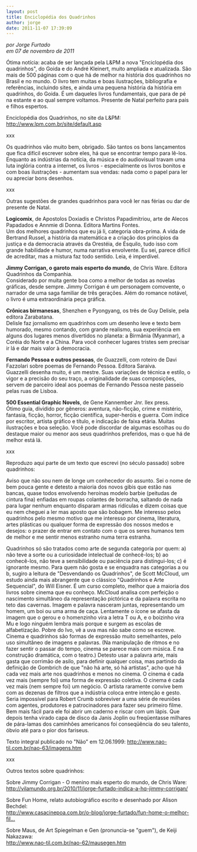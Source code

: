 ```yaml
---
layout: post
title: Enciclopédia dos Quadrinhos
author: jorge
date: 2011-11-07 17:39:09
---
```

*por Jorge Furtado*\
*em 07 de novembro de 2011*

Ótima notícia: acaba de ser lançada pela L&PM a nova "Enciclopédia dos quadrinhos", do Goida e do André Kleinert, muito ampliada e atualizada. São mais de 500 páginas com o que há de melhor na história dos quadrinhos no Brasil e no mundo. O livro tem muitas e boas ilustrações, bibliografia e referências, incluindo sites, e ainda uma pequena história da história em quadrinhos, do Goida. É um daqueles livros fundamentais, que para de pé na estante e ao qual sempre voltamos. Presente de Natal perfeito para pais e filhos espertos.

Enciclopédia dos Quadrinhos, no site da L&PM:\
<http://www.lpm.com.br/site/default.asp>

[](http://www.lpm.com.br/site/default.asp)xxx

Os quadrinhos vão muito bem, obrigado. São tantos os bons lançamentos que fica difícil escrever sobre eles, há que se encontrar tempo para lê-los. Enquanto as indústrias da notícia, da música e do audiovisual travam uma luta inglória contra a internet, os livros - especialmente os livros bonitos e com boas ilustrações - aumentam sua vendas: nada como o papel para ler ou apreciar bons desenhos.

x﻿xx

Outras sugestões de grandes quadrinhos para você ler nas férias ou dar de presente de Natal.

**Logicomix**, de Apostolos Doxiadis e Christos Papadimitriou, arte de Alecos Papadados e Annmie di Donna. Editora Martins Fontes.\
Um dos melhores quadrinhos que eu já li, categoria obra-prima. A vida de Bertrand Russel, a história da matemática e a criação dos princípios da justiça e da democracia através da Orestéia, de Ésquilo, tudo isso com grande habilidade e humor, numa narrativa envolvente. Eu sei, parece difícil de acreditar, mas a mistura faz todo sentido. Leia, é imperdível.

**Jimmy Corrigan, o garoto mais esperto do mundo**, de Chris Ware. Editora Quadrinhos da Companhia.\
Considerado por muita gente boa como a melhor de todas as novelas gráficas, desde sempre. Jimmy Corrigan é um personagem comovente, o narrador de uma saga familiar de três gerações. Além do romance notável, o livro é uma extraordinária peça gráfica.

**Crônicas birmanesas**, Shenzhen e Pyongyang, os três de Guy Delisle, pela editora Zarabatana.\
Delisle faz jornalismo em quadrinhos com um desenho leve e texto bem humorado, mesmo contando, com grande realismo, sua experiência em alguns dos lugares menos divertidos no planeta: a Birmânia (Myanmar), a Coréia do Norte e a China. Para você conhecer lugares tristes sem precisar ir lá e dar mais valor à democracia.

**Fernando Pessoa e outros pessoas**, de Guazzelli, com roteiro de Davi Fazzolari sobre poemas de Fernando Pessoa. Editora Saraiva.\
Guazzelli desenha muito, é um mestre. Suas variações de técnica e estilo, o vigor e a precisão do seu traço, a originalidade de suas composições, servem de parceiro ideal aos poemas de Fernando Pessoa neste passeio pelas ruas de Lisboa.

**500 Essential Graphic Novels**, de Gene Kannember Jnr. Ilex press.\
Ótimo guia, dividido por gêneros: aventura, não-ficção, crime e mistério, fantasia, ficção, horror, ficção científica, super-heróis e guerra. Com índice por escritor, artista gráfico e título, e indicação de faixa etária. Muitas ilustrações e boa seleção. Você pode discordar de algumas escolhas ou do destaque maior ou menor aos seus quadrinhos preferidos, mas o que há de melhor está lá.

xxx

Reproduzo aqui parte de um texto que escrevi (no século passado) sobre quadrinhos:

Aviso que não sou nem de longe um conhecedor do assunto. Sei o nome de bem pouca gente e detesto a maioria dos novos gibis que estão nas bancas, quase todos envolvendo heroínas modelo barbie (peitudas de cintura fina) enfiadas em roupas colantes de borracha, saltando de nada para lugar nenhum enquanto disparam armas ridículas e dizem coisas que eu nem cheguei a ler mas aposto que são bobagem. Me interesso pelos quadrinhos pelo mesmo motivo que me interesso por cinema, literatura, artes plásticas ou qualquer forma de expressão dos nossos medos e desejos: o prazer de entrar em contato com o que os seres humanos tem de melhor e me sentir menos estranho numa terra estranha.

Quadrinhos só são tratados como arte de segunda categoria por quem: a) não teve a sorte ou a curiosidade intelectual de conhecê-los; b) ao conhecê-los, não teve a sensibilidade ou paciência para distingui-los; c) é ignorante mesmo. Para quem não gosta e se enquadra nas categorias a ou b, sugiro a leitura de "Desvendando os Quadrinhos", de Scott McCloud, um estudo ainda mais abrangente que o clássico "Quadrinhos e Arte Sequencial", do Will Eisner. É um curso completo, melhor que a maioria dos livros sobre cinema que eu conheço. McCloud analisa com perfeição o nascimento simultâneo da representação pictórica e da palavra escrita no teto das cavernas. Imagem e palavra nasceram juntas, representando um homem, um boi ou uma arma de caça. Lentamente o ícone se afasta da imagem que o gerou e o homenzinho vira a letra T ou A, e o boizinho vira Mu e logo ninguém lembra mais porque e surgem as escolas de alfabetização. Pobre do Ivo, vê a uva mas não sabe como se escreve.
Cinema e quadrinhos são formas de expressão muito semelhantes, pelo uso simultâneo de imagens e palavras. (Na manipulação de ritmos e no fazer sentir o passar do tempo, cinema se parece mais com música. E na construção dramática, com o teatro.) Detesto usar a palavra arte, mais gasta que corrimão de asilo, para definir qualquer coisa, mas partindo da definição de Gombrich de que "não há arte, só há artistas", acho que há cada vez mais arte nos quadrinhos e menos no cinema. O cinema é cada vez mais (sempre foi) uma forma de expressão coletiva. O cinema é cada vez mais (nem sempre foi) um negócio. O artista raramente convive bem com as dezenas de filtros que a indústria coloca entre intenção e gesto. Seria impossível para Robert Crumb sobreviver a uma série de reuniões com agentes, produtores e patrocinadores para fazer seu primeiro filme. Bem mais fácil para ele foi abrir um caderno e riscar com um lápis. Que depois tenha virado capa de disco da Janis Joplin ou freqüentasse milhares de pára-lamas dos caminhões americanos foi conseqüência do seu talento, óbvio até para o pior dos fariseus.

Texto integral publicado no "Não" em 12.06.1999:
<http://www.nao-til.com.br/nao-63/imagens.htm>

[](http://www.nao-til.com.br/nao-63/imagens.htm)xxx

Outros textos sobre quadrinhos:

Sobre Jimmy Corrigan - O menino mais esperto do mundo, de Chris Ware:\
<http://vilamundo.org.br/2010/11/jorge-furtado-indica-a-hq-jimmy-corrigan/>

[](http://vilamundo.org.br/2010/11/jorge-furtado-indica-a-hq-jimmy-corrigan/)Sobre Fun Home, relato autobiográfico escrito e desenhado por Alison Bechdel:\
<http://www.casacinepoa.com.br/o-blog/jorge-furtado/fun-home-o-melhor-fil...>

[](http://www.casacinepoa.com.br/o-blog/jorge-furtado/fun-home-o-melhor-fil...)Sobre Maus, de Art Spiegelman e Gen (pronuncia-se "guem"), de Keiji Nakazawa:\
<http://www.nao-til.com.br/nao-62/mausegen.htm>